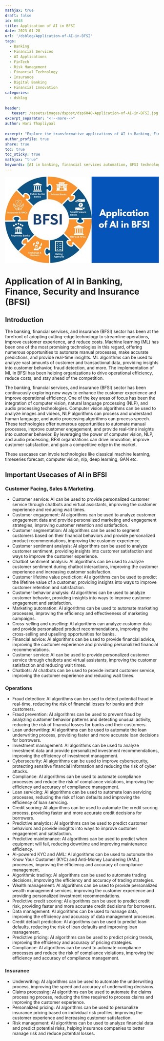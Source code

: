 ```yaml
---
mathjax: true
draft: false
id: 6048
title: Application of AI in BFSI 
date: 2023-01-28
url: '/dsblog/Application-of-AI-in-BFSI'
tags: 
  - Banking
  - Financial Services
  - AI Applications
  - FinTech
  - Risk Management
  - Financial Technology
  - Insurance
  - Digital Banking
  - Financial Innovation
categories:
  - dsblog

header:
   teaser: /assets/images/dspost/dsp6048-Application-of-AI-in-BFSI.jpg
excerpt_separator: "<!--more-->"   
author: Hari Thapliyaal   
 
excerpt: "Explore the transformative applications of AI in Banking, Financial Services, and Insurance (BFSI) sector. Discover how artificial intelligence is revolutionizing financial operations through automated underwriting, risk assessment, fraud detection, and personalized banking services, leading to improved efficiency and customer experience."
author_profile: true   
share: true   
toc: true   
toc_sticky: true 
mathjax: "true"
keywords: [AI in banking, financial services automation, BFSI technology, fintech innovation, AI banking applications, financial risk management, insurance technology, digital banking solutions, AI financial services]
---
```

   
![Application-of-AI-in-BFSI](/assets/images/dspost/dsp6048-Application-of-AI-in-BFSI.jpg)   
   
# Application of AI in Banking, Finance, Security and Insurance (BFSI)   
   
## Introduction   
   
The banking, financial services, and insurance (BFSI) sector has been at the forefront of adopting cutting-edge technology to streamline operations, improve customer experience, and reduce costs. Machine learning (ML) has been one of the most promising technologies in this regard, offering numerous opportunities to automate manual processes, make accurate predictions, and provide real-time insights. ML algorithms can be used to analyze vast amounts of customer and transactional data, providing insights into customer behavior, fraud detection, and more. The implementation of ML in BFSI has been helping organizations to drive operational efficiency, reduce costs, and stay ahead of the competition.   

The banking, financial services, and insurance (BFSI) sector has been continuously exploring new ways to enhance the customer experience and improve operational efficiency. One of the key areas of focus has been the integration of computer vision, natural language processing (NLP), and audio processing technologies. Computer vision algorithms can be used to analyze images and videos, NLP algorithms can process and understand human language, and audio processing algorithms can process speech. These technologies offer numerous opportunities to automate manual processes, improve customer engagement, and provide real-time insights into customer behavior. By leveraging the power of computer vision, NLP, and audio processing, BFSI organizations can drive innovation, improve customer satisfaction, and gain a competitive edge in the market.  

These usecases can invole technologies like classical machine learning, timeseries forecast, computer vision, nlp, deep learning, GAN etc.  

## Important Usecases of AI in BFSI

### Customer Facing, Sales & Marketing.
- Customer service: AI can be used to provide personalized customer service through chatbots and virtual assistants, improving the customer experience and reducing wait times.
- Customer engagement: AI algorithms can be used to analyze customer engagement data and provide personalized marketing and engagement strategies, improving customer retention and satisfaction.
- Customer segmentation: AI algorithms can be used to segment customers based on their financial behaviors and provide personalized product recommendations, improving the customer experience.
- Customer sentiment analysis: AI algorithms can be used to analyze customer sentiment, providing insights into customer satisfaction and ways to improve the customer experience.
- Chatbot sentiment analysis: AI algorithms can be used to analyze customer sentiment during chatbot interactions, improving the customer experience and increasing customer satisfaction.
- Customer lifetime value prediction: AI algorithms can be used to predict the lifetime value of a customer, providing insights into ways to improve customer retention and satisfaction.
- Customer behavior analysis: AI algorithms can be used to analyze customer behavior, providing insights into ways to improve customer engagement and satisfaction.
- Marketing automation: AI algorithms can be used to automate marketing processes, improving the efficiency and effectiveness of marketing campaigns.
- Cross-selling and upselling: AI algorithms can analyze customer data and provide personalized product recommendations, improving the cross-selling and upselling opportunities for banks.
- Financial advice: AI algorithms can be used to provide financial advice, improving the customer experience and providing personalized financial recommendations.
- Customer service: AI can be used to provide personalized customer service through chatbots and virtual assistants, improving the customer satisfaction and reducing wait times.
- Chatbots: AI chatbots can be used to provide instant customer service, improving the customer experience and reducing wait times.

### Operations
- Fraud detection: AI algorithms can be used to detect potential fraud in real-time, reducing the risk of financial losses for banks and their customers.
- Fraud prevention: AI algorithms can be used to prevent fraud by analyzing customer behavior patterns and detecting unusual activity, reducing the risk of financial losses for banks and their customers.
- Loan underwriting: AI algorithms can be used to automate the loan underwriting process, providing faster and more accurate loan decisions for borrowers.
- Investment management: AI algorithms can be used to analyze investment data and provide personalized investment recommendations, improving the efficiency of investment management.
- Cybersecurity: AI algorithms can be used to improve cybersecurity, protecting sensitive financial information and reducing the risk of cyber attacks.
- Compliance: AI algorithms can be used to automate compliance processes and reduce the risk of compliance violations, improving the efficiency and accuracy of compliance management.
- Loan servicing: AI algorithms can be used to automate loan servicing processes, reducing the risk of loan defaults and improving the efficiency of loan servicing.
- Credit scoring: AI algorithms can be used to automate the credit scoring process, providing faster and more accurate credit decisions for borrowers.
- Predictive analytics: AI algorithms can be used to predict customer behaviors and provide insights into ways to improve customer engagement and satisfaction.
- Predictive maintenance: AI algorithms can be used to predict when equipment will fail, reducing downtime and improving maintenance efficiency.
- AI-powered KYC and AML: AI algorithms can be used to automate the Know Your Customer (KYC) and Anti-Money Laundering (AML) processes, improving the efficiency and accuracy of compliance management.
- Algorithmic trading: AI algorithms can be used to automate trading decisions, improving the efficiency and accuracy of trading strategies.
- Wealth management: AI algorithms can be used to provide personalized wealth management services, improving the customer experience and providing personalized investment recommendations.
- Predictive credit scoring: AI algorithms can be used to predict credit risk, providing faster and more accurate credit decisions for borrowers.
- Data management: AI algorithms can be used to manage data, improving the efficiency and accuracy of data management processes.
- Credit default prediction: AI algorithms can be used to predict loan defaults, reducing the risk of loan defaults and improving loan management.
- Predictive pricing: AI algorithms can be used to predict pricing trends, improving the efficiency and accuracy of pricing strategies.
- Compliance: AI algorithms can be used to automate compliance processes and reduce the risk of compliance violations, improving the efficiency and accuracy of compliance management.

### Insurance 
- Underwriting: AI algorithms can be used to automate the underwriting process, improving the speed and accuracy of underwriting decisions.
- Claims processing: AI algorithms can be used to automate the claims processing process, reducing the time required to process claims and improving the customer experience.
- Personalized pricing: AI algorithms can be used to personalize insurance pricing based on individual risk profiles, improving the customer experience and increasing customer satisfaction.
- Risk management: AI algorithms can be used to analyze financial data and predict potential risks, helping insurance companies to better manage risk and reduce potential losses.
